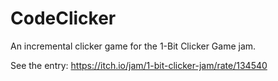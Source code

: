 CodeClicker
===========

An incremental clicker game for the 1-Bit Clicker Game jam.

See the entry:
https://itch.io/jam/1-bit-clicker-jam/rate/134540
